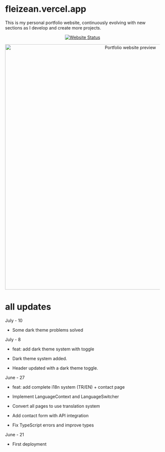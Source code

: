 # fleizean.vercel.app
This is my personal portfolio website, continuously evolving with new sections as I develop and create more projects.

<p align="center">
  <a href="https://fleizean.netlify.app">
    <img src="https://img.shields.io/website?down_color=red&down_message=offline&up_color=green&up_message=online&url=https%3A//fleizean.netlify.app" alt="Website Status"/>
  </a>
</p>

<p align="center">
  <img src="https://image.thum.io/get/width/800/crop/600/noanimate/https://fleizean.netlify.app" alt="Portfolio website preview" width="800"/>
</p>

# all updates
July - 10
- Some dark theme problems solved

July - 8
- feat: add dark theme system with toggle 

- Dark theme system added.
- Header updated with a dark theme toggle.

June - 27
- feat: add complete i18n system (TR/EN) + contact page

- Implement LanguageContext and LanguageSwitcher
- Convert all pages to use translation system
- Add contact form with API integration
- Fix TypeScript errors and improve types

June - 21
- First deployment
